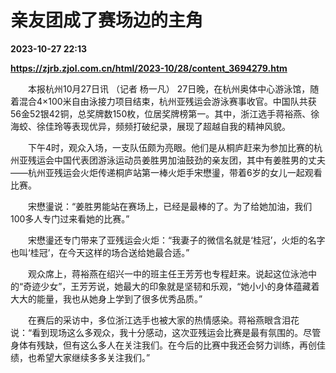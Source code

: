 # 亲友团成了赛场边的主角

**2023-10-27 22:13**

**https://zjrb.zjol.com.cn/html/2023-10/28/content_3694279.htm**

　　本报杭州10月27日讯 （记者 杨一凡） 27日晚，在杭州奥体中心游泳馆，随着混合4×100米自由泳接力项目结束，杭州亚残运会游泳赛事收官。中国队共获56金52银42铜，总奖牌数150枚，位居奖牌榜第一。其中，浙江选手蒋裕燕、徐海蛟、徐佳玲等表现优异，频频打破纪录，展现了超越自我的精神风貌。

　　下午4时，观众入场，一支队伍颇为亮眼。他们是从桐庐赶来为参加比赛的杭州亚残运会中国代表团游泳运动员姜胜男加油鼓劲的亲友团，其中有姜胜男的丈夫——杭州亚残运会火炬传递桐庐站第一棒火炬手宋懋璗，带着6岁的女儿一起观看比赛。

　　宋懋璗说：“姜胜男能站在赛场上，已经是最棒的了。为了给她加油，我们100多人专门过来看她的比赛。”

　　宋懋璗还专门带来了亚残运会火炬：“我妻子的微信名就是‘桂冠’，火炬的名字也叫‘桂冠’，在今天这样的场合送给她最合适。”

　　观众席上，蒋裕燕在绍兴一中的班主任王芳芳也专程赶来。说起这位泳池中的“奇迹少女”，王芳芳说，她最大的印象就是坚韧和乐观，“她小小的身体蕴藏着大大的能量，我也从她身上学到了很多优秀品质。”

　　在赛后的采访中，多位浙江选手也被大家的热情感染。蒋裕燕眼含泪花说：“看到现场这么多观众，我十分感动，这次亚残运会比赛是最有氛围的。尽管身体有残缺，但有这么多人在关注我们。在今后的比赛中我还会努力训练，再创佳绩，也希望大家继续多多关注我们。”